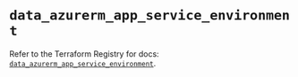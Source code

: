 # `data_azurerm_app_service_environment`

Refer to the Terraform Registry for docs: [`data_azurerm_app_service_environment`](https://registry.terraform.io/providers/hashicorp/azurerm/3.103.0/docs/data-sources/app_service_environment).
